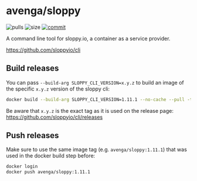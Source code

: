 # avenga/sloppy

![pulls](https://img.shields.io/docker/pulls/avenga/sloppy.svg)
![size](https://images.microbadger.com/badges/image/avenga/sloppy.svg)
[![commit](https://images.microbadger.com/badges/commit/avenga/sloppy.svg)](https://microbadger.com/images/avenga/sloppy)

A command line tool for sloppy.io, a container as a service provider.

https://github.com/sloppyio/cli


## Build releases

You can pass `--build-arg SLOPPY_CLI_VERSION=x.y.z` to build an image of the specific `x.y.z` version of the sloppy cli:
```bash
docker build --build-arg SLOPPY_CLI_VERSION=1.11.1 --no-cache --pull -t avenga/sloppy:1.11.1 .
```
Be aware that `x.y.z` is the exact tag as it is used on the release page: https://github.com/sloppyio/cli/releases

## Push releases
Make sure to use the same image tag (e.g. `avenga/sloppy:1.11.1`) that was used in the docker build step before:
```bash
docker login
docker push avenga/sloppy:1.11.1
```
